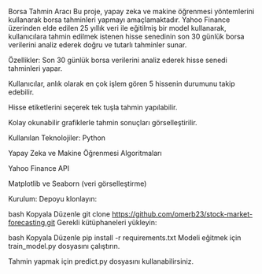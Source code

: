 Borsa Tahmin Aracı
Bu proje, yapay zeka ve makine öğrenmesi yöntemlerini kullanarak borsa tahminleri yapmayı amaçlamaktadır. Yahoo Finance üzerinden elde edilen 25 yıllık veri ile eğitilmiş bir model kullanarak, kullanıcılara tahmin edilmek istenen hisse senedinin son 30 günlük borsa verilerini analiz ederek doğru ve tutarlı tahminler sunar.

Özellikler:
Son 30 günlük borsa verilerini analiz ederek hisse senedi tahminleri yapar.

Kullanıcılar, anlık olarak en çok işlem gören 5 hissenin durumunu takip edebilir.

Hisse etiketlerini seçerek tek tuşla tahmin yapılabilir.

Kolay okunabilir grafiklerle tahmin sonuçları görselleştirilir.

Kullanılan Teknolojiler:
Python

Yapay Zeka ve Makine Öğrenmesi Algoritmaları

Yahoo Finance API

Matplotlib ve Seaborn (veri görselleştirme)

Kurulum:
Depoyu klonlayın:

bash
Kopyala
Düzenle
git clone https://github.com/omerb23/stock-market-forecasting.git
Gerekli kütüphaneleri yükleyin:

bash
Kopyala
Düzenle
pip install -r requirements.txt
Modeli eğitmek için train_model.py dosyasını çalıştırın.

Tahmin yapmak için predict.py dosyasını kullanabilirsiniz.
